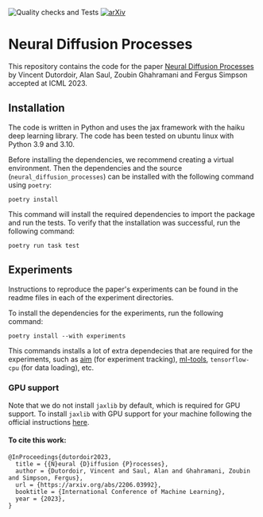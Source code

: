 ![Quality checks and Tests](https://github.com/vdutor/neural-diffusion-processes/actions/workflows/run-tests.yml/badge.svg)
[![arXiv](https://img.shields.io/badge/arXiv-2206.03992-b31b1b.svg)](https://arxiv.org/abs/2206.03992)

# Neural Diffusion Processes

This repository contains the code for the paper [Neural Diffusion Processes](https://arxiv.org/abs/2206.03992) by Vincent Dutordoir, Alan Saul, Zoubin Ghahramani and Fergus Simpson accepted at ICML 2023.

## Installation

The code is written in Python and uses the jax framework with the haiku deep learning library. The code has been tested on ubuntu linux with Python 3.9 and 3.10.

Before installing the dependencies, we recommend creating a virtual environment. Then the dependencies and the source (`neural_diffusion_processes`) can be installed with the following command using `poetry`:
```
poetry install
```
This command will install the required dependencies to import the package and run the tests. To verify that the installation was successful, run the following command:
```
poetry run task test
```

## Experiments

Instructions to reproduce the paper's experiments can be found in the readme files in each of the experiment directories.

To install the dependencies for the experiments, run the following command:
```
poetry install --with experiments
```
This commands installs a lot of extra dependecies that are required for the experiments, such as [aim](https://aimstack.io/) (for experiment tracking), [ml-tools](https://github.com/vdutor/ml-tools), `tensorflow-cpu` (for data loading), etc.

### GPU support
Note that we do not install `jaxlib` by default, which is required for GPU support. To install `jaxlib` with GPU support for your machine following the official instructions [here](https://github.com/google/jax#installation).

#### To cite this work:
```
@InProceedings{dutordoir2023,
  title = {{N}eural {D}iffusion {P}rocesses},
  author = {Dutordoir, Vincent and Saul, Alan and Ghahramani, Zoubin and Simpson, Fergus},
  url = {https://arxiv.org/abs/2206.03992},
  booktitle = {International Conference of Machine Learning},
  year = {2023},
}
```
